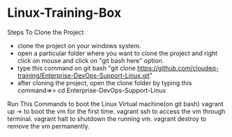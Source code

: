 # Linux-Training-Box
Steps To Clone the Project
* clone the project on your windows system.
* open a particular folder where you want to clone the project and right click on mouse and click on "git bash here" option.
* type this command on git bash "git clone https://github.com/cloudeq-training/Enterprise-DevOps-Support-Linux.git"
* after cloning the project, open the clone folder by typing this command=>> cd Enterprise-DevOps-Support-Linux

Run This Commands to boot the Linux Virtual machine(on git bash)
vagrant up  -> to boot the vm for the first time.
vagrant ssh                              to access the vm through terminal.
vagrant halt                             to shutdown the running vm.
vagrant destroy                          to remove the vm permanently.

